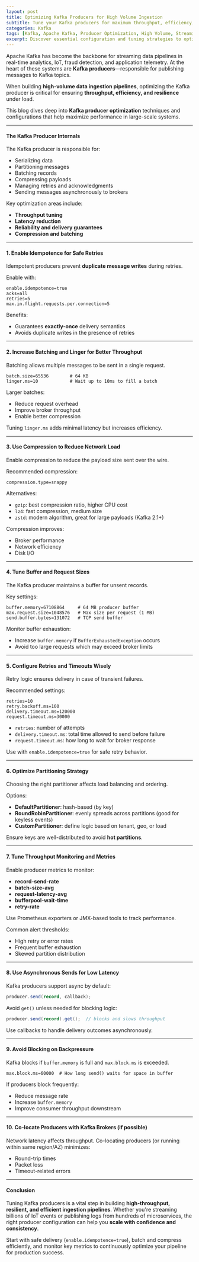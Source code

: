 ```yaml
---
layout: post
title: Optimizing Kafka Producers for High Volume Ingestion
subtitle: Tune your Kafka producers for maximum throughput, efficiency, and reliability at scale
categories: Kafka
tags: [Kafka, Apache Kafka, Producer Optimization, High Volume, Streaming, Big Data, Performance]
excerpt: Discover essential configuration and tuning strategies to optimize Kafka producers for high-throughput data ingestion, ensuring low latency, fault tolerance, and delivery guarantees in production systems.
---
```

Apache Kafka has become the backbone for streaming data pipelines in real-time analytics, IoT, fraud detection, and application telemetry. At the heart of these systems are **Kafka producers**—responsible for publishing messages to Kafka topics.

When building **high-volume data ingestion pipelines**, optimizing the Kafka producer is critical for ensuring **throughput, efficiency, and resilience** under load.

This blog dives deep into **Kafka producer optimization** techniques and configurations that help maximize performance in large-scale systems.

---

#### The Kafka Producer Internals

The Kafka producer is responsible for:
- Serializing data
- Partitioning messages
- Batching records
- Compressing payloads
- Managing retries and acknowledgments
- Sending messages asynchronously to brokers

Key optimization areas include:
- **Throughput tuning**
- **Latency reduction**
- **Reliability and delivery guarantees**
- **Compression and batching**

---

#### 1. Enable Idempotence for Safe Retries

Idempotent producers prevent **duplicate message writes** during retries.

Enable with:

```properties
enable.idempotence=true
acks=all
retries=5
max.in.flight.requests.per.connection=5
```

Benefits:
- Guarantees **exactly-once** delivery semantics
- Avoids duplicate writes in the presence of retries

---

#### 2. Increase Batching and Linger for Better Throughput

Batching allows multiple messages to be sent in a single request.

```properties
batch.size=65536        # 64 KB
linger.ms=10            # Wait up to 10ms to fill a batch
```

Larger batches:
- Reduce request overhead
- Improve broker throughput
- Enable better compression

Tuning `linger.ms` adds minimal latency but increases efficiency.

---

#### 3. Use Compression to Reduce Network Load

Enable compression to reduce the payload size sent over the wire.

Recommended compression:

```properties
compression.type=snappy
```

Alternatives:
- `gzip`: best compression ratio, higher CPU cost
- `lz4`: fast compression, medium size
- `zstd`: modern algorithm, great for large payloads (Kafka 2.1+)

Compression improves:
- Broker performance
- Network efficiency
- Disk I/O

---

#### 4. Tune Buffer and Request Sizes

The Kafka producer maintains a buffer for unsent records.

Key settings:

```properties
buffer.memory=67108864     # 64 MB producer buffer
max.request.size=1048576   # Max size per request (1 MB)
send.buffer.bytes=131072   # TCP send buffer
```

Monitor buffer exhaustion:
- Increase `buffer.memory` if `BufferExhaustedException` occurs
- Avoid too large requests which may exceed broker limits

---

#### 5. Configure Retries and Timeouts Wisely

Retry logic ensures delivery in case of transient failures.

Recommended settings:

```properties
retries=10
retry.backoff.ms=100
delivery.timeout.ms=120000
request.timeout.ms=30000
```

- `retries`: number of attempts
- `delivery.timeout.ms`: total time allowed to send before failure
- `request.timeout.ms`: how long to wait for broker response

Use with `enable.idempotence=true` for safe retry behavior.

---

#### 6. Optimize Partitioning Strategy

Choosing the right partitioner affects load balancing and ordering.

Options:
- **DefaultPartitioner**: hash-based (by key)
- **RoundRobinPartitioner**: evenly spreads across partitions (good for keyless events)
- **CustomPartitioner**: define logic based on tenant, geo, or load

Ensure keys are well-distributed to avoid **hot partitions**.

---

#### 7. Tune Throughput Monitoring and Metrics

Enable producer metrics to monitor:

- **record-send-rate**
- **batch-size-avg**
- **request-latency-avg**
- **bufferpool-wait-time**
- **retry-rate**

Use Prometheus exporters or JMX-based tools to track performance.

Common alert thresholds:
- High retry or error rates
- Frequent buffer exhaustion
- Skewed partition distribution

---

#### 8. Use Asynchronous Sends for Low Latency

Kafka producers support async by default:

```java
producer.send(record, callback);
```

Avoid `get()` unless needed for blocking logic:

```java
producer.send(record).get();  // blocks and slows throughput
```

Use callbacks to handle delivery outcomes asynchronously.

---

#### 9. Avoid Blocking on Backpressure

Kafka blocks if `buffer.memory` is full and `max.block.ms` is exceeded.

```properties
max.block.ms=60000  # How long send() waits for space in buffer
```

If producers block frequently:
- Reduce message rate
- Increase `buffer.memory`
- Improve consumer throughput downstream

---

#### 10. Co-locate Producers with Kafka Brokers (if possible)

Network latency affects throughput. Co-locating producers (or running within same region/AZ) minimizes:
- Round-trip times
- Packet loss
- Timeout-related errors

---

#### Conclusion

Tuning Kafka producers is a vital step in building **high-throughput, resilient, and efficient ingestion pipelines**. Whether you're streaming billions of IoT events or publishing logs from hundreds of microservices, the right producer configuration can help you **scale with confidence and consistency**.

Start with safe delivery (`enable.idempotence=true`), batch and compress efficiently, and monitor key metrics to continuously optimize your pipeline for production success.
